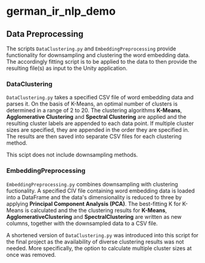 # german_ir_nlp_demo

## Data Preprocessing

The scripts `DataClustering.py` and  `EmbeddingPreprocessing` provide functionality for downsampling and clustering the word embedding data. The accordingly fitting script is to be applied to the data to then provide the resulting file(s) as input to the Unity application.

### DataClustering

`DataClustering.py` takes a specified CSV file of word embedding data and parses it. On the basis of K-Means, an optimal number of clusters is determined in a range of 2 to 20. The clustering algorithms **K-Means**, **Agglomerative Clustering** and **Spectral Clustering** are applied and the resulting cluster labels are appended to each data point. If multiple cluster sizes are specified, they are appended in the order they are specified in. The results are then saved into separate CSV files for each clustering method.  

This scipt does not include downsampling methods. 

### EmbeddingPreprocessing

`EmbeddingPreprocessing.py` combines downsampling with clustering fuctionality. A specified CIV file containing word embedding data is loaded into a DataFrame and the data's dimensionality is reduced to three by applying **Principal Component Analysis (PCA)**. 
The best-fitting K for K-Means is calculated and the the clustering results for **K-Means**, **AgglomerativeClustering** and **SpectralClustering** are written as new columns, together with the downsampled data to a CSV file.

A shortened version of `DataClustering.py` was introduced into this script for the final project as the availability of diverse clustering results was not needed. More specifically, the option to calculate multiple cluster sizes at once was removed. 

